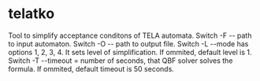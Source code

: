 # telatko

Tool to simplify acceptance conditons of TELA automata.
Switch -F -- path to input automaton.
Switch -O -- path to output file.
Switch -L --mode has options 1, 2, 3, 4. It sets level of simplification. If ommited, default level is 1.
Switch -T --timeout = number of seconds, that QBF solver solves the formula. If ommited, default timeout is 50 seconds.

